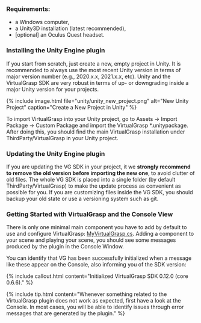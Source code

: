 ### Requirements:

* a Windows computer,
* a Unity3D installation (latest recommended),
* [optional] an Oculus Quest headset.

### Installing the Unity Engine plugin

If you start from scratch, just create a new, empty project in Unity. It is recommended to always use the most recent Unity version in terms of major version number (e.g., 2020.x.x, 2021.x.x, etc). Unity and the VirtualGrasp SDK are very robust in terms of up- or downgrading inside a major Unity version for your projects.

{% include image.html file="unity/unity_new_project.png" alt="New Unity Project" caption="Create a New Project in Unity" %}

To import VirtualGrasp into your Unity project, go to Assets → Import Package → Custom Package and import the VirtualGrasp *.unitypackage. After doing this, you should find the main VirtualGrasp installation under ThirdParty/VirtualGrasp in your Unity project. 

### Updating the Unity Engine plugin

If you are updating the VG SDK in your project, it we **strongly recommend to remove the old version before importing the new one**, to avoid clutter of old files. The whole VG SDK is placed into a single folder (by default ThirdParty/VirtualGrasp) to make the update process as convenient as possible for you. If you are customizing files inside the VG SDK, you should backup your old state or use a versioning system such as git.

### Getting Started with VirtualGrasp and the Console View

There is only one minimal main component you have to add by default to use and configure VirtualGrasp: [MyVirtualGrasp.cs](unity_component_myvirtualgrasp.0.12.0.html). Adding a component to your scene and playing your scene, you should see some messages produced by the plugin in the Console Window.

You can identify that VG has been successfully initialized when a message like these appear on the Console, also informing you of the SDK version:

{% include callout.html content="Initialized VirtualGrasp SDK 0.12.0 (core 0.6.6)." %}

<!--{% include image.html file="unity/unity_console_initialization.png" alt="VG Console Initialization" caption="VirtualGrasp initialization message in the Unity console." %}-->

{% include tip.html content="Whenever something related to the VirtualGrasp plugin does not work as expected, first have a look at the Console. In most cases, you will be able to identify issues through error messages that are generated by the plugin." %}